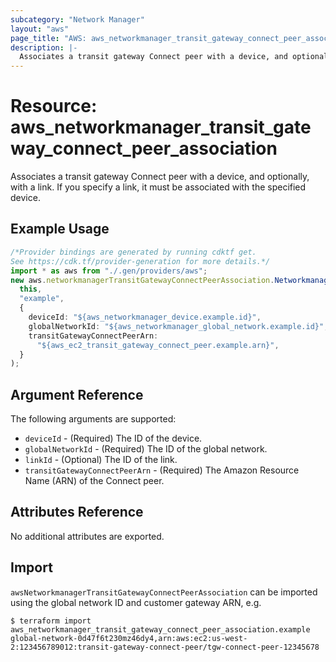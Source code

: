 ```yaml
---
subcategory: "Network Manager"
layout: "aws"
page_title: "AWS: aws_networkmanager_transit_gateway_connect_peer_association"
description: |-
  Associates a transit gateway Connect peer with a device, and optionally, with a link.
---
```


# Resource: aws\_networkmanager\_transit\_gateway\_connect\_peer\_association

Associates a transit gateway Connect peer with a device, and optionally, with a link.
If you specify a link, it must be associated with the specified device.

## Example Usage

```typescript
/*Provider bindings are generated by running cdktf get.
See https://cdk.tf/provider-generation for more details.*/
import * as aws from "./.gen/providers/aws";
new aws.networkmanagerTransitGatewayConnectPeerAssociation.NetworkmanagerTransitGatewayConnectPeerAssociation(
  this,
  "example",
  {
    deviceId: "${aws_networkmanager_device.example.id}",
    globalNetworkId: "${aws_networkmanager_global_network.example.id}",
    transitGatewayConnectPeerArn:
      "${aws_ec2_transit_gateway_connect_peer.example.arn}",
  }
);

```

## Argument Reference

The following arguments are supported:

* `deviceId` - (Required) The ID of the device.
* `globalNetworkId` - (Required) The ID of the global network.
* `linkId` - (Optional) The ID of the link.
* `transitGatewayConnectPeerArn` - (Required) The Amazon Resource Name (ARN) of the Connect peer.

## Attributes Reference

No additional attributes are exported.

## Import

`awsNetworkmanagerTransitGatewayConnectPeerAssociation` can be imported using the global network ID and customer gateway ARN, e.g.

```console
$ terraform import aws_networkmanager_transit_gateway_connect_peer_association.example global-network-0d47f6t230mz46dy4,arn:aws:ec2:us-west-2:123456789012:transit-gateway-connect-peer/tgw-connect-peer-12345678
```
